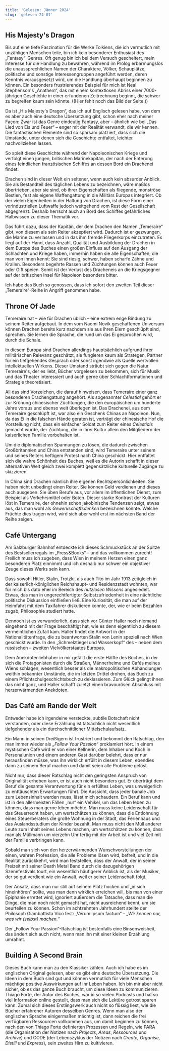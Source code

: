 ```yaml
---
title: 'Gelesen: Jänner 2024'
slug: 'gelesen-24-01'
---
```


<script>
import Sidenote from '$lib/components/molecules/Sidenote.svelte'
</script>

<section>

## His Majesty's Dragon

Bis auf eine tiefe Faszination für die Werke
Tolkiens<Sidenote content="Herr der Ringe" />, die ich vermutlich mit unzähligen
Menschen teile, bin ich kein besonderer Enthusiast des „Fantasy“-Genres. Oft
genug bin ich bei dem Versuch gescheitert, mein Interesse für die Handlung zu
bewahren, während im Prolog erbarmungslos die unaussprechlichen Namen der
Charaktere, Völker, Schauplätze, politische und sonstige Interessengruppen
angeführt werden, deren Kenntnis vorausgesetzt wird, um die Handlung überhaupt
beginnen zu können. Ein besonders frustrierendes Beispiel für mich ist Neal
Stephenson's „Anathem“, das mit einem kontextlosen Abriss einer 7000-jährigen
Geschichte in einer erfundenen Zeitrechnung beginnt, die schwer zu begreifen
kaum sein könnte. ((Hier fehlt noch das Bild der Seite.))

Da ist „His Majesty's Dragon“, das ich auf
Englisch<Sidenote content="Weil ich so toll bin" /> gelesen habe, von dem es
aber auch eine deutsche Übersetzung gibt, schon eher nach meiner Façon: Zwar ist
das Genre eindeutig Fantasy, aber – ähnlich wie bei „Das Lied von Eis und Feuer“
– enger mit der Realität verwandt, die wir kennen. Die fantastischen Elemente
sind so sparsam platziert, dass sich die Umstände, unter denen sich die
Geschichte entfaltet, leichter nachvollziehen lassen.

So spielt diese Geschichte während der Napoleonischen Kriege und verfolgt einen
jungen, britischen Marinekapitän, der nach der Enterung eines feindlichen
französischen Schiffes an dessen Bord ein Drachenei findet.

Drachen sind in dieser Welt ein seltener, wenn auch kein absurder Anblick. Sie
als Bestandteil des täglichen Lebens zu bezeichnen, wäre maßlos übertrieben,
aber sie sind, ob ihrer Eigenschaften als fliegende, monströse Bestien, fest als
eigene Waffengattung in die Militärs Europas integriert. Ob der vielen
Eigenheiten in der Haltung von Drachen, ist diese Form einer vorindustriellen
Luftwaffe jedoch weitgehend vom Rest der Gesellschaft abgegrenzt. Deshalb
herrscht auch an Bord des Schiffes gefährliches Halbwissen zu dieser Thematik
vor.

Das führt dazu, dass der Kapitän, der dem Drachen den Namen „Temeraire“ gibt,
von diesem als sein Reiter akzeptiert wird. Dadurch ist er gezwungen, die Marine
zu verlassen und in das ihm fremde Fliegerkorps einzutreten. Es liegt auf der
Hand, dass Anzahl, Qualität und Ausbildung der Drachen in dem Europa des Buches
einen großen Einfluss auf den Ausgang der Schlachten und Kriege haben, immerhin
haben sie alle Eigenschaften, die man von ihnen kennt: Sie sind riesig, schwer,
haben scharfe Zähne und Krallen. Besonders begehrte Rassen und Züchtungen können
auch Feuer oder Gift speien. Somit ist der Verlust des Dracheneis an die
Kriegsgegner auf der britischen Insel für Napoleon besonders bitter.

Ich habe das Buch so genossen, dass ich sofort den zweiten Teil dieser
„Temeraire“-Reihe in Angriff genommen habe.

</section>

<section>

## Throne Of Jade

Temeraire hat – wie für Drachen üblich – eine extrem enge Bindung zu seinem
Reiter aufgebaut. In dem vom Naomi Novik geschaffenen Universum können Drachen
bereits kurz nachdem sie aus ihren Eiern geschlüpft sind, sprechen. Sie lernen
die Sprache, die rund um das Ei gesprochen wird, durch die Schale.

In diesem Europa sind Drachen allerdings hauptsächlich aufgrund ihrer
militärischen Relevanz geschätzt, sie fungieren kaum als Strategen, Partner für
ein tiefgehendes Gespräch oder sonst irgendwie als Quelle wertvollen
intellektuellen Wirkens. Dieser Umstand sträubt sich gegen die Natur
Temeraire's, der es liebt, Bücher vorgelesen zu bekommen, sich für Musik und das
Theater interessiert und auch gerne über Schlachtformationen und Strategie
theoretisiert.

All das sind Vorzeichen, die darauf hinweisen, dass Temeraire einer ganz
besonderen Drachengattung angehört. Als sogenannter _Celestial_ gehört er zur
Krönung chinesischer Züchtungen, die den europäischen um hunderte Jahre voraus
und ebenso weit überlegen ist. Das Drachenei, aus dem Temeraire geschlüpft ist,
war also ein Geschenk Chinas an Napoleon. Nun, da das Ei in die falschen Hände
geraten ist, verträgt der chinesische Hof die Vorstellung nicht, dass ein
einfacher Soldat zum Reiter eines _Celestials_ gemacht wurde, der Züchtung, die
in ihrer Kultur allein den Mitgliedern der kaiserlichen Familie vorbehalten ist.

Um die diplomatischen Spannungen zu lösen, die dadurch zwischen Großbritannien
und China entstanden sind, wird Temeraire unter seinem und seines Reiters
heftigem Protest nach China geschickt. Hier entfaltet sich die wahre Schönheit
des Buches, weil es die Autorin schafft in dieser alternativen Welt gleich zwei
komplett gegensätzliche kulturelle Zugänge zu skizzieren.

In China sind Drachen nämlich ihre eigenen Rechtspersönlichkeiten. Sie haben
nicht unbedingt einen Reiter. Sie können Geld verdienen und dieses auch
ausgeben. Sie üben Berufe aus, vor allem im öffentlichen Dienst, zum Beispiel
als Verkehrsmittel oder Boten. Dieser starke Kontrast der Kulturen löst in
Temeraire, der ohnehin schon jakobinische Tendenzen zeigt, etwas aus, das man
wohl als _Gewerkschaftsdenken_ bezeichnen könnte. Welche Früchte dies tragen
wird, wird sich aber wohl erst im nächsten Band der Reihe zeigen.

</section>

<section>

## Café Untergang

Am Salzburger Bahnhof entdeckte ich dieses Schmuckstück an der Spitze des
Bestsellerregals im „Press&Books“ – und das vollkommen zurecht! Freilich muss
ich zugeben, dass Wien in meinem Herzen einen ganz besonderen Platz einnimmt und
ich deshalb nur schwer ein objektiver Zeuge dieses Werks sein kann.

Dass sowohl Hitler, Stalin, Trotzki, als auch Tito im Jahr 1913 zeitgleich in
der kaiserlich-königlichen Reichshaupt- und Residenzstadt wohnten, war für mich
bis dato eher im Bereich des _nutzlosen Wissens_ angesiedelt. Etwas, das man in
ungerechtfertigter Selbstzufriedenheit in eine nächtliche politische Diskussion
einfließen ließ. Eine Kuriosität, die man auf der Heimfahrt mit dem Taxifahrer
diskutieren konnte, der, wie er beim Bezahlen zugab, Philosophie studiert hatte.

Dennoch ist es verwunderlich, dass sich vor Günter Haller noch niemand eingehend
mit der Frage beschäftigt hat, wie es denn eigentlich zu diesem vermeintlichen
Zufall kam. Haller findet die Antwort in der Nationalitätenfrage, die zu
beantworten Stalin von Lenin speziell nach Wien geschickt wurde. In den
„Schmelztiegel und Wasserkopf“ des – neben dem russischen – zweiten
Vielvölkerstaates Europas.

Dem Anekdotenliebhaber in mir gefällt die erste Hälfte des Buches, in der sich
die Protagonisten durch die Straßen, Männerheime und Cafés meines Wiens
schlagen, wesentlich besser als die makropolitischen Abhandlungen weithin
bekannter Umstände, die im letzten Drittel drohen, das Buch zu einem
Pflichtschulgeschichtsbuch zu deklassieren. Zum Glück gelingt ihnen das nicht
ganz, und Haller schafft zuletzt einen bravourösen Abschluss mit herzerwärmenden
Anekdoten.

</section>

<section>

## Das Café am Rande der Welt

Entweder habe ich irgendeine versteckte, subtile Botschaft nicht verstanden,
oder diese Erzählung ist tatsächlich nicht wesentlich tiefgehender als ein
durchschnittlicher Mittelschulaufsatz.

Ein Mann in seinen Dreißigern ist frustriert und bekommt den Ratschlag, den man
immer wieder als _„Follow Your Passion“_ proklamiert hört. In einem mystischen
Café wird er von einer Kellnerin, dem Inhaber und Koch in Personalunion und
einem anderen Gast darüber belehrt, dass er nur herausfinden müsse, was ihn
wirklich erfüllt in diesem Leben, ebendies dann zu seinem Beruf machen und damit
seien alle Probleme gelöst.

Nicht nur, dass dieser Ratschlag nicht den geringsten Anspruch von Originalität
erheben kann, er ist auch nicht besonders gut. Er überträgt dem Beruf die
gesamte Verantwortung für ein erfülltes Leben, was unweigerlich zu enttäuschten
Erwartungen führt. Die Aussicht, dass jeder banale Job zum Lebensinhalt werden
muss, lässt mich schaudern. Ein Beruf kann und ist in den allermeisten Fällen
„nur“ ein Vehikel, um das Leben leben zu können, dass man gerne leben möchte.
Man muss keine Leidenschaft für das Steuerrecht haben, um wertschätzen zu
können, dass die Entlohnung eines Steuerberaters die große Wohnung in der Stadt,
das Ferienhaus und das Auslandsstudium der Kinder bezahlt. Man muss nicht den
Müll anderer Leute zum Inhalt seines Lebens machen, um wertschätzen zu können,
dass man als Müllmann um vierzehn Uhr fertig mit der Arbeit ist und viel Zeit
mit der Familie verbringen kann.

Sobald man sich von den herzerwärmenden Wunschvorstellungen der einen, wahren
Profession, die alle Probleme lösen wird, befreit, und in die Realität
zurückkehrt, wird man feststellen, dass der Anwalt, der in seiner Freizeit mit
seiner Death Metal Band durch die dazugehörigen Szenefestivals tourt, ein
wesentlich häufigerer Anblick ist, als der Musiker, der so gut verdient wie ein
Anwalt, weil er seiner Leidenschaft folgt.

Der Ansatz, dass man nur still auf seinem Platz hocken und „in sich hineinhören“
sollte, was man denn wirklich erreichen will, bis man von einer Epiphanie
errettet wird, ignoriert außerdem die Tatsache, dass man die Dinge, die man noch
nicht gemacht hat, nicht ausreichend kennt, um sie beurteilen zu können. Schon
im achtzehnten Jahrhundert stellte der Philosoph Giambattista Vico fest: „Verum
ipsum factum“ – _„Wir kennen nur, was wir (selbst) machen.“_

Der „Follow Your Passion“-Ratschlag ist bestenfalls eine Binsenweisheit, das
ändert sich auch nicht, wenn man ihn mit einer kleinen Erzählung umrahmt.

</section>

<section>

## Building A Second Brain

Dieses Buch kann man zu den Klassiker zählen. Auch ich habe es im englischen
Original gelesen, aber es gibt eine deutsche Übersetzung. Die Ideen in dem Buch
sind gut und können vermutlich für viele Menschen mächtige positive Auswirkungen
auf ihr Leben haben. Ich bin mir aber nicht sicher, ob es das ganze Buch
braucht, um diese Ideen zu kommunizieren. Thiago Forte, der Autor des Buches,
war in so vielen Podcasts und hat so viel Information online gestellt, dass man
sich die Lektüre getrost sparen kann. Zumal sich dieses Erstlingswerk auch nicht
so flüssig liest, wie die Bücher erfahrener Autoren desselben Genres. Wenn man
also der englischen Sprache einigermaßen mächtig ist, dann reichen die frei
verfügbaren Ressourcen vollkommen aus, um damit beginnen zu können, nach den von
Thiago Forte definierten Prozessen und Regeln, wie PARA (die Organisation der
Notizen nach _Projects_, _Areas_, _Ressources_ und _Archive_) und CODE (der
Lebenszyklus der Notizen nach _Create, Organise, Distill_ und _Express_), sein
zweites Hirn zu kultivieren.

</section>
